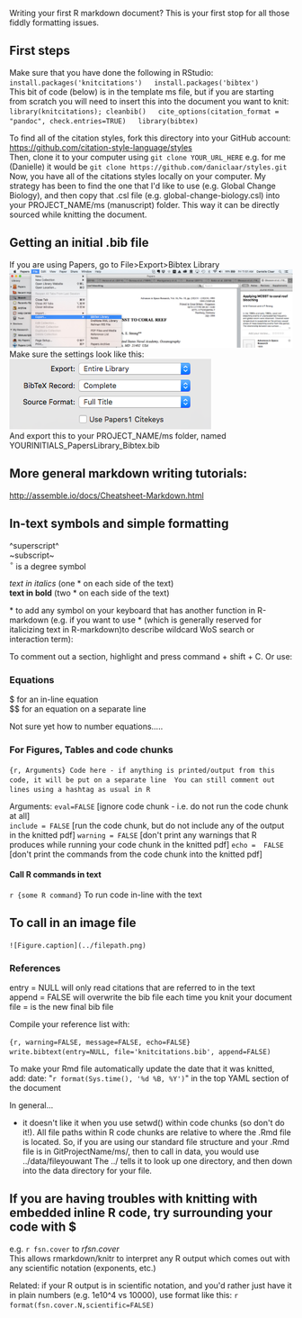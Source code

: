 
Writing your first R markdown document? This is your first stop for all those fiddly formatting issues.

## First steps  
Make sure that you have done the following in RStudio:  
`install.packages('knitcitations')  
install.packages('bibtex')`  
This bit of code (below) is in the template ms file, but if you are starting from scratch you will need to insert this into the document you want to knit:  
`library(knitcitations); cleanbib()  
cite_options(citation_format = "pandoc", check.entries=TRUE)  
library(bibtex)`  

To find all of the citation styles, fork this directory into your GitHub account:  
https://github.com/citation-style-language/styles  
Then, clone it to your computer using `git clone YOUR_URL_HERE` e.g. for me (Danielle) it would be `git clone https://github.com/daniclaar/styles.git`  
Now, you have all of the citations styles locally on your computer. My strategy has been to find the one that I'd like to use (e.g. Global Change Biology), and then copy that .csl file (e.g. global-change-biology.csl) into your PROJECT_NAME/ms (manuscript) folder. This way it can be directly sourced while knitting the document.  
  
## Getting an initial .bib file  
If you are using Papers, go to File>Export>Bibtex Library  
![Papers export](Papers_export.jpg)  
Make sure the settings look like this:  
![Papers export settings](Papers_export2.png)  
And export this to your PROJECT_NAME/ms folder, named YOURINITIALS_PapersLibrary_Bibtex.bib  
  
## More general markdown writing tutorials:

<http://assemble.io/docs/Cheatsheet-Markdown.html>

## In-text symbols and simple formatting

^superscript^  
~subscript~  
$^\circ$ is a degree symbol  

*text in italics* (one * on each side of the text)  
**text in bold** (two * on each side of the text)

\* to add any symbol on your keyboard that has another function in R-markdown (e.g. if you want to use * (which is generally reserved for italicizing text in R-markdown)to describe wildcard WoS search or interaction term): 

To comment out a section, highlight and press command + shift + C. Or use:  
<!--this comments out a section-->

### Equations

$ for an in-line equation  
$$ for an equation on a separate line  

Not sure yet how to number equations.....

### For Figures, Tables and code chunks

`{r, Arguments}
Code here - if anything is printed/output from this code, it will be put on a separate line 
You can still comment out lines using a hashtag as usual in R
`

Arguments:
`eval=FALSE` [ignore code chunk - i.e. do not run the code chunk at all]  
`include = FALSE`  [run the code chunk, but do not include any of the output in the knitted pdf]
`warning = FALSE` [don't print any warnings that R produces while running your code chunk in the knitted pdf]
`echo =  FALSE` [don't print the commands from the code chunk into the knitted pdf]

#### Call R commands in text

`r {some R command}` To run code in-line with the text


## To call in an image file

`![Figure.caption](../filepath.png)`

### References
entry = NULL will only read citations that are referred to in the text  
append = FALSE will overwrite the bib file each time you knit your document  
file = is the new final bib file    


Compile your reference list with:

`{r, warning=FALSE, message=FALSE, echo=FALSE}
write.bibtext(entry=NULL, file='knitcitations.bib', append=FALSE)
`

To make your Rmd file automatically update the date that it was knitted, add:
date: "`r format(Sys.time(), '%d %B, %Y')`" in the top YAML section of the document

In general...
- it doesn't like it when you use setwd() within code chunks (so don't do it!). All file paths within R code chunks are relative to where the .Rmd file is located. So, if you are using our standard file structure and your .Rmd file is in GitProjectName/ms/, then to call in data, you would use ../data/fileyouwant The ../ tells it to look up one directory, and then down into the data directory for your file. 

## If you are having troubles with knitting with embedded inline R code, try surrounding your code with $  
e.g. `r fsn.cover` to $`r fsn.cover`$  
This allows rmarkdown/knitr to interpret any R output which comes out with any scientific notation (exponents, etc.)  
  
Related: if your R output is in scientific notation, and you'd rather just have it in plain numbers (e.g. 1e10^4 vs 10000), use format like this: `r format(fsn.cover.N,scientific=FALSE)`




